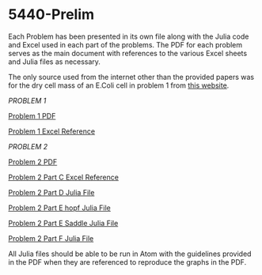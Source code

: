 # 5440-Prelim
Each Problem has been presented in its own file along with the Julia code and Excel used in each part of the problems. The PDF for each problem serves as the main document with references to the various Excel sheets and Julia files as necessary.

The only source used from the internet other than the provided papers was for the dry cell mass of an E.Coli cell in problem 1 from [this website](http://ecmdb.ca/e_coli_stats). 

*PROBLEM 1*

[Problem 1 PDF](https://github.com/AndrewSimon-20/5440-Prelim/blob/master/Simon%2CAndrew%205440%20Prelim/Problem%201/Problem%201%20PDF%20(Final%20Version).pdf)

[Problem 1 Excel Reference](https://github.com/AndrewSimon-20/5440-Prelim/blob/master/Simon%2CAndrew%205440%20Prelim/Problem%201/Problem%201.xlsx)

*PROBLEM 2*

[Problem 2 PDF](https://github.com/AndrewSimon-20/5440-Prelim/blob/master/Simon%2CAndrew%205440%20Prelim/Problem%202/Problem%202%20PDF%20(Final%20Version).pdf)

[Problem 2 Part C Excel Reference](https://github.com/AndrewSimon-20/5440-Prelim/blob/master/Simon%2CAndrew%205440%20Prelim/Problem%202/Problem%202%20Part%20C.xlsm)

[Problem 2 Part D Julia File](https://github.com/AndrewSimon-20/5440-Prelim/blob/master/Simon%2CAndrew%205440%20Prelim/Problem%202/Problem2PartD)

[Problem 2 Part E hopf Julia File](https://github.com/AndrewSimon-20/5440-Prelim/blob/master/Simon%2CAndrew%205440%20Prelim/Problem%202/Problem2PartE__hopf)

[Problem 2 Part E Saddle Julia File](https://github.com/AndrewSimon-20/5440-Prelim/blob/master/Simon%2CAndrew%205440%20Prelim/Problem%202/Problem2PartE___saddle)

[Problem 2 Part F Julia File](https://github.com/AndrewSimon-20/5440-Prelim/blob/master/Simon%2CAndrew%205440%20Prelim/Problem%202/Problem2PartF)


All Julia files should be able to be run in Atom with the guidelines provided in the PDF when they are referenced to reproduce the graphs in the PDF.


